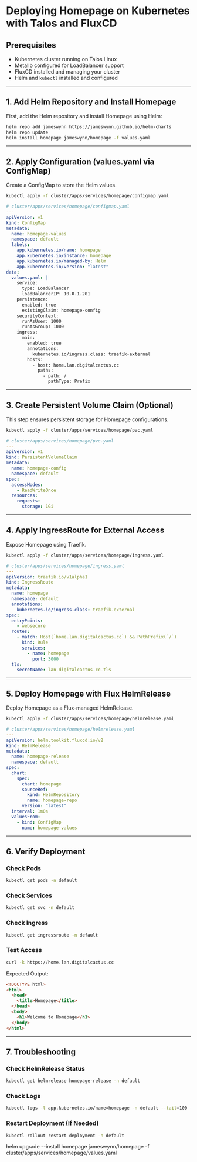 # Deploying Homepage on Kubernetes with Talos and FluxCD

## **Prerequisites**
- Kubernetes cluster running on Talos Linux
- Metallb configured for LoadBalancer support
- FluxCD installed and managing your cluster
- Helm and `kubectl` installed and configured

---

## **1. Add Helm Repository and Install Homepage**
First, add the Helm repository and install Homepage using Helm:

```sh
helm repo add jameswynn https://jameswynn.github.io/helm-charts
helm repo update
helm install homepage jameswynn/homepage -f values.yaml
```

---

## **2. Apply Configuration (values.yaml via ConfigMap)**
Create a ConfigMap to store the Helm values.

```sh
kubectl apply -f cluster/apps/services/homepage/configmap.yaml
```

```yaml
# cluster/apps/services/homepage/configmap.yaml
---
apiVersion: v1
kind: ConfigMap
metadata:
  name: homepage-values
  namespace: default
  labels:
    app.kubernetes.io/name: homepage
    app.kubernetes.io/instance: homepage
    app.kubernetes.io/managed-by: Helm
    app.kubernetes.io/version: "latest"
data:
  values.yaml: |
    service:
      type: LoadBalancer
      loadBalancerIP: 10.0.1.201
    persistence:
      enabled: true
      existingClaim: homepage-config
    securityContext:
      runAsUser: 1000
      runAsGroup: 1000
    ingress:
      main:
        enabled: true
        annotations:
          kubernetes.io/ingress.class: traefik-external
        hosts:
          - host: home.lan.digitalcactus.cc
            paths:
              - path: /
                pathType: Prefix
```

---

## **3. Create Persistent Volume Claim (Optional)**
This step ensures persistent storage for Homepage configurations.

```sh
kubectl apply -f cluster/apps/services/homepage/pvc.yaml
```

```yaml
# cluster/apps/services/homepage/pvc.yaml
---
apiVersion: v1
kind: PersistentVolumeClaim
metadata:
  name: homepage-config
  namespace: default
spec:
  accessModes:
    - ReadWriteOnce
  resources:
    requests:
      storage: 1Gi
```

---

## **4. Apply IngressRoute for External Access**
Expose Homepage using Traefik.

```sh
kubectl apply -f cluster/apps/services/homepage/ingress.yaml
```

```yaml
# cluster/apps/services/homepage/ingress.yaml
---
apiVersion: traefik.io/v1alpha1
kind: IngressRoute
metadata:
  name: homepage
  namespace: default
  annotations:
    kubernetes.io/ingress.class: traefik-external
spec:
  entryPoints:
    - websecure
  routes:
    - match: Host(`home.lan.digitalcactus.cc`) && PathPrefix(`/`)
      kind: Rule
      services:
        - name: homepage
          port: 3000
  tls:
    secretName: lan-digitalcactus-cc-tls
```

---

## **5. Deploy Homepage with Flux HelmRelease**
Deploy Homepage as a Flux-managed HelmRelease.

```sh
kubectl apply -f cluster/apps/services/homepage/helmrelease.yaml
```

```yaml
# cluster/apps/services/homepage/helmrelease.yaml
---
apiVersion: helm.toolkit.fluxcd.io/v2
kind: HelmRelease
metadata:
  name: homepage-release
  namespace: default
spec:
  chart:
    spec:
      chart: homepage
      sourceRef:
        kind: HelmRepository
        name: homepage-repo
      version: "latest"
  interval: 1m0s
  valuesFrom:
    - kind: ConfigMap
      name: homepage-values
```

---

## **6. Verify Deployment**
### **Check Pods**
```sh
kubectl get pods -n default
```

### **Check Services**
```sh
kubectl get svc -n default
```

### **Check Ingress**
```sh
kubectl get ingressroute -n default
```

### **Test Access**
```sh
curl -k https://home.lan.digitalcactus.cc
```
Expected Output:
```html
<!DOCTYPE html>
<html>
  <head>
    <title>Homepage</title>
  </head>
  <body>
    <h1>Welcome to Homepage</h1>
  </body>
</html>
```

---

## **7. Troubleshooting**
### **Check HelmRelease Status**
```sh
kubectl get helmrelease homepage-release -n default
```

### **Check Logs**
```sh
kubectl logs -l app.kubernetes.io/name=homepage -n default --tail=100 -f
```

### **Restart Deployment (If Needed)**
```sh
kubectl rollout restart deployment -n default
```

helm upgrade --install homepage jameswynn/homepage -f cluster/apps/services/homepage/values.yaml